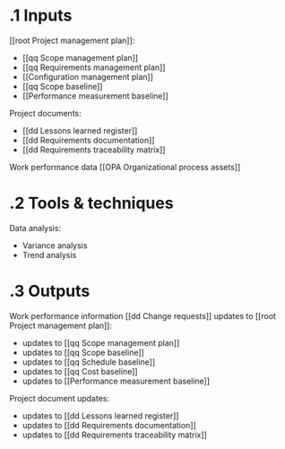 # .1 Inputs
[[root Project management plan]]:
* [[qq Scope management plan]]
* [[qq Requirements management plan]]
* [[Configuration management plan]]
* [[qq Scope baseline]]
* [[Performance measurement baseline]]

Project documents:
* [[dd Lessons learned register]]
* [[dd Requirements documentation]]
* [[dd Requirements traceability matrix]]

Work performance data
[[OPA Organizational process assets]]

# .2 Tools & techniques
Data analysis:
* Variance analysis
* Trend analysis

# .3 Outputs

Work performance information
[[dd Change requests]]
updates to [[root Project management plan]]:
* updates to [[qq Scope management plan]]
* updates to [[qq Scope baseline]]
* updates to [[qq Schedule baseline]]
* updates to [[qq Cost baseline]]
* updates to [[Performance measurement baseline]]

Project document updates:
* updates to [[dd Lessons learned register]]
* updates to [[dd Requirements documentation]]
* updates to [[dd Requirements traceability matrix]]

